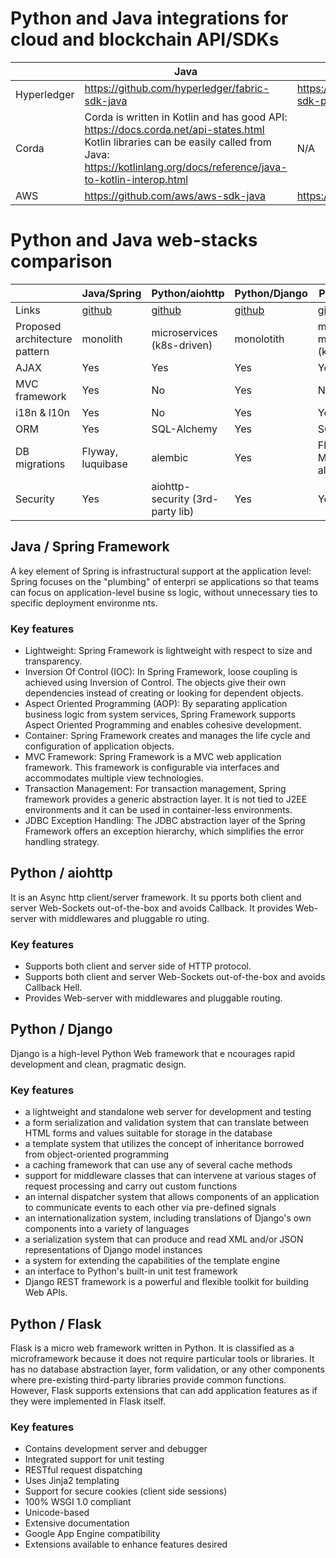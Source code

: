 # Python and Java integrations for cloud and blockchain API/SDKs

|             | Java                                                                                                                                                                                                   | Python                                                             |
|-------------|--------------------------------------------------------------------------------------------------------------------------------------------------------------------------------------------------------|--------------------------------------------------------------------|
| Hyperledger | https://github.com/hyperledger/fabric-sdk-java                                                                                                                                                         | https://github.com/hyperledger/fabric-sdk-py/blob/master/README.md |
| Corda       | Corda is written in Kotlin and has good API: https://docs.corda.net/api-states.html  Kotlin libraries can be easily called from Java: https://kotlinlang.org/docs/reference/java-to-kotlin-interop.html | N/A                                                                |
| AWS         | https://github.com/aws/aws-sdk-java                                                                                                                                                                    | https://github.com/boto/boto3                                      |

# Python and Java web-stacks comparison

|                               | Java/Spring                                                   | Python/aiohttp                                | Python/Django                              | Python/Flask                               |
|-------------------------------|---------------------------------------------------------------|-----------------------------------------------|--------------------------------------------|--------------------------------------------|
| Links                         | [github](https://github.com/spring-projects/spring-framework) | [github](https://github.com/aio-libs/aiohttp) | [github](https://github.com/django/django) | [github](https://github.com/pallets/flask) |
| Proposed architecture pattern | monolith                                                      | microservices (k8s-driven)                    | monolotith                                 | monolith, microservices (k8s-driven)       |
| AJAX                          | Yes                                                           | Yes                                           | Yes                                        | Yes                                        |
| MVC framework                 | Yes                                                           | No                                            | Yes                                        | No                                         |
| i18n & l10n                   | Yes                                                           | No                                            | Yes                                        | Yes                                        |
| ORM                           | Yes                                                           | SQL-Alchemy                                   | Yes                                        | SQL-Alchemy                                |
| DB migrations                 | Flyway,  luquibase                                            | alembic                                       | Yes                                        | Flask-Migrate, alembic                     |
| Security                      | Yes                                                           | aiohttp-security (3rd-party lib)              | Yes                                        | Yes                                        |




## Java / Spring Framework
A key element of Spring is infrastructural support at     the application level: Spring focuses on the "plumbing" of enterpri    se applications so that teams can focus on application-level busine    ss logic, without unnecessary ties to specific deployment environme    nts.

### Key features
- Lightweight: Spring Framework is lightweight with respect to size and transparency.
- Inversion Of Control (IOC): In Spring Framework, loose coupling is achieved using Inversion of Control. The objects give their own dependencies instead of creating or looking for dependent objects.
- Aspect Oriented Programming (AOP): By separating application business logic from system services, Spring Framework supports Aspect Oriented Programming and enables cohesive development.
- Container: Spring Framework creates and manages the life cycle and configuration of application objects.
- MVC Framework: Spring Framework is a MVC web application framework. This framework is configurable via interfaces and accommodates multiple view technologies.
- Transaction Management: For transaction management, Spring framework provides a generic abstraction layer. It is not tied to J2EE environments and it can be used in container-less environments.
- JDBC Exception Handling: The JDBC abstraction layer of the Spring Framework offers an exception hierarchy, which simplifies the error handling strategy.

## Python / aiohttp

It is an Async http client/server framework. It su    pports both client and server Web-Sockets out-of-the-box and avoids     Callback. It provides Web-server with middlewares and pluggable ro    uting.

### Key features
 - Supports both client and server side of HTTP protocol.
 - Supports both client and server Web-Sockets out-of-the-box and avoids Callback Hell.
 - Provides Web-server with middlewares and pluggable routing.

## Python / Django
Django is a high-level Python Web framework that e    ncourages rapid development and clean, pragmatic design.

### Key features
- a lightweight and standalone web server for development and testing
- a form serialization and validation system that can translate between HTML forms and values suitable for storage in the database
- a template system that utilizes the concept of inheritance borrowed from object-oriented programming
- a caching framework that can use any of several cache methods
- support for middleware classes that can intervene at various stages of request processing and carry out custom functions
- an internal dispatcher system that allows components of an application to communicate events to each other via pre-defined signals
- an internationalization system, including translations of Django's own components into a variety of languages
- a serialization system that can produce and read XML and/or JSON representations of Django model instances
- a system for extending the capabilities of the template engine
- an interface to Python's built-in unit test framework
- Django REST framework is a powerful and flexible toolkit for building Web APIs.

## Python / Flask

Flask is a micro web framework written in Python. It is classified as a microframework because it does not require particular tools or libraries. It has no database abstraction layer, form validation, or any other components where pre-existing third-party libraries provide common functions. However, Flask supports extensions that can add application features as if they were implemented in Flask itself. 

### Key features
- Contains development server and debugger
- Integrated support for unit testing
- RESTful request dispatching
- Uses Jinja2 templating
- Support for secure cookies (client side sessions)
- 100% WSGI 1.0 compliant
- Unicode-based
- Extensive documentation
- Google App Engine compatibility
- Extensions available to enhance features desired



